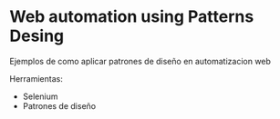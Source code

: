 # Web automation using Patterns Desing

Ejemplos de como aplicar patrones de diseño en automatizacion web

Herramientas:
* Selenium
* Patrones de diseño
